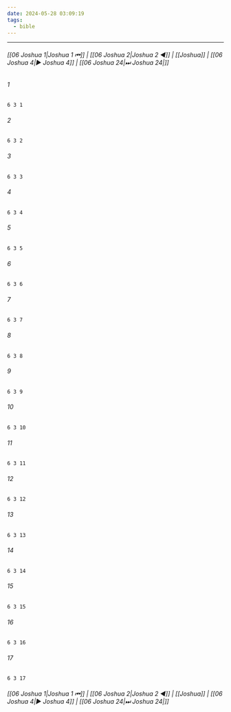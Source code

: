 ```yaml
---
date: 2024-05-28 03:09:19
tags:
  - bible
---
```

___

###### [[06 Joshua 1|Joshua 1 ⏮]] | [[06 Joshua 2|Joshua 2 ◀]] | [[Joshua]] | [[06 Joshua 4|▶ Joshua 4]] | [[06 Joshua 24|⏭ Joshua 24|]]

###### 1
``` verse
6 3 1 
```
###### 2
``` verse
6 3 2 
```
###### 3
``` verse
6 3 3 
```
###### 4
``` verse
6 3 4 
```
###### 5
``` verse
6 3 5 
```
###### 6
``` verse
6 3 6 
```
###### 7
``` verse
6 3 7 
```
###### 8
``` verse
6 3 8 
```
###### 9
``` verse
6 3 9 
```
###### 10
``` verse
6 3 10 
```
###### 11
``` verse
6 3 11 
```
###### 12
``` verse
6 3 12 
```
###### 13
``` verse
6 3 13 
```
###### 14
``` verse
6 3 14 
```
###### 15
``` verse
6 3 15 
```
###### 16
``` verse
6 3 16 
```
###### 17
``` verse
6 3 17 
```

###### [[06 Joshua 1|Joshua 1 ⏮]] | [[06 Joshua 2|Joshua 2 ◀]] | [[Joshua]] | [[06 Joshua 4|▶ Joshua 4]] | [[06 Joshua 24|⏭ Joshua 24|]]

